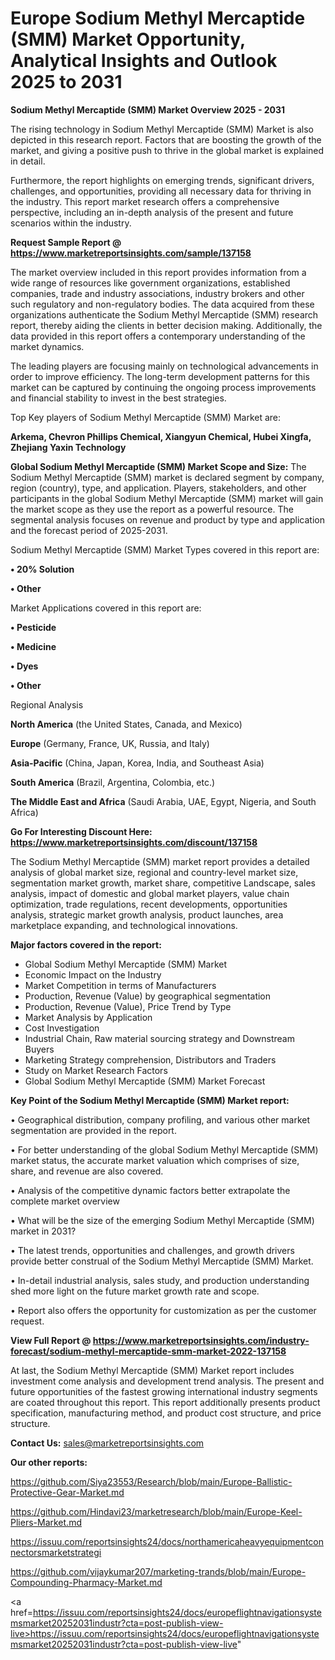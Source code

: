 # Europe Sodium Methyl Mercaptide (SMM) Market Opportunity, Analytical Insights and Outlook 2025 to 2031

<Strong> Sodium Methyl Mercaptide (SMM) Market Overview 2025 - 2031</strong>

The rising technology in Sodium Methyl Mercaptide (SMM) Market is also depicted in this research report. Factors that are boosting the growth of the market, and giving a positive push to thrive in the global market is explained in detail.

Furthermore, the report highlights on emerging trends, significant drivers, challenges, and opportunities, providing all necessary data for thriving in the industry. This report market research offers a comprehensive perspective, including an in-depth analysis of the present and future scenarios within the industry.

<strong>Request Sample Report @ <a href=https://www.marketreportsinsights.com/sample/137158>https://www.marketreportsinsights.com/sample/137158</a></strong>

The market overview included in this report provides information from a wide range of resources like government organizations, established companies, trade and industry associations, industry brokers and other such regulatory and non-regulatory bodies. The data acquired from these organizations authenticate the Sodium Methyl Mercaptide (SMM) research report, thereby aiding the clients in better decision making. Additionally, the data provided in this report offers a contemporary understanding of the market dynamics.

The leading players are focusing mainly on technological advancements in order to improve efficiency. The long-term development patterns for this market can be captured by continuing the ongoing process improvements and financial stability to invest in the best strategies.

Top Key players of Sodium Methyl Mercaptide (SMM) Market are:

<strong>Arkema, Chevron Phillips Chemical, Xiangyun Chemical, Hubei Xingfa, Zhejiang Yaxin Technology</strong>

<strong><b>Global Sodium Methyl Mercaptide (SMM) Market Scope and Size:</b></strong>
The Sodium Methyl Mercaptide (SMM) market is declared segment by company, region (country), type, and application. Players, stakeholders, and other participants in the global Sodium Methyl Mercaptide (SMM) market will gain the market scope as they use the report as a powerful resource. The segmental analysis focuses on revenue and product by type and application and the forecast period of 2025-2031.

Sodium Methyl Mercaptide (SMM) Market Types covered in this report are:

<strong>• 20% Solution

• Other</strong>

Market Applications covered in this report are:

<strong>• Pesticide

• Medicine

• Dyes

• Other</strong> 

Regional Analysis

<strong>North America</strong> (the United States, Canada, and Mexico)

<strong>Europe</strong> (Germany, France, UK, Russia, and Italy)

<strong>Asia-Pacific</strong> (China, Japan, Korea, India, and Southeast Asia)

<strong>South America</strong> (Brazil, Argentina, Colombia, etc.)

<strong>The Middle East and Africa</strong> (Saudi Arabia, UAE, Egypt, Nigeria, and South Africa)

<strong>Go For Interesting Discount Here: <a href=https://www.marketreportsinsights.com/discount/137158>https://www.marketreportsinsights.com/discount/137158</a></strong>

The Sodium Methyl Mercaptide (SMM) market report provides a detailed analysis of global market size, regional and country-level market size, segmentation market growth, market share, competitive Landscape, sales analysis, impact of domestic and global market players, value chain optimization, trade regulations, recent developments, opportunities analysis, strategic market growth analysis, product launches, area marketplace expanding, and technological innovations.

<strong><b>Major factors covered in the report:</b></strong>
<ul>
  <li>Global Sodium Methyl Mercaptide (SMM) Market </li>
  <li>Economic Impact on the Industry</li>
  <li>Market Competition in terms of Manufacturers</li>
  <li>Production, Revenue (Value) by geographical segmentation</li>
  <li>Production, Revenue (Value), Price Trend by Type</li>
  <li>Market Analysis by Application</li>
  <li>Cost Investigation</li>
  <li>Industrial Chain, Raw material sourcing strategy and Downstream Buyers</li>
  <li>Marketing Strategy comprehension, Distributors and Traders</li>
  <li>Study on Market Research Factors</li>
  <li>Global Sodium Methyl Mercaptide (SMM) Market Forecast</li>
</ul>

<strong><b>Key Point of the Sodium Methyl Mercaptide (SMM) Market report:</b></strong>

• Geographical distribution, company profiling, and various other market segmentation are provided in the report.

• For better understanding of the global Sodium Methyl Mercaptide (SMM) market status, the accurate market valuation which comprises of size, share, and revenue are also covered.

• Analysis of the competitive dynamic factors better extrapolate the complete market overview

• What will be the size of the emerging Sodium Methyl Mercaptide (SMM) market in 2031?

• The latest trends, opportunities and challenges, and growth drivers provide better construal of the Sodium Methyl Mercaptide (SMM) Market.

• In-detail industrial analysis, sales study, and production understanding shed more light on the future market growth rate and scope.

• Report also offers the opportunity for customization as per the customer request.

<strong><b>View Full Report @ <a href=https://www.marketreportsinsights.com/industry-forecast/sodium-methyl-mercaptide-smm-market-2022-137158>https://www.marketreportsinsights.com/industry-forecast/sodium-methyl-mercaptide-smm-market-2022-137158</a></b></strong>


At last, the Sodium Methyl Mercaptide (SMM) Market report includes investment come analysis and development trend analysis. The present and future opportunities of the fastest growing international industry segments are coated throughout this report. This report additionally presents product specification, manufacturing method, and product cost structure, and price structure.

<strong>Contact Us:</strong>
sales@marketreportsinsights.com

<strong>Our other reports:</strong>

<a href=https://github.com/Siya23553/Research/blob/main/Europe-Ballistic-Protective-Gear-Market.md>https://github.com/Siya23553/Research/blob/main/Europe-Ballistic-Protective-Gear-Market.md</a>

<a href=https://github.com/Hindavi23/marketresearch/blob/main/Europe-Keel-Pliers-Market.md>https://github.com/Hindavi23/marketresearch/blob/main/Europe-Keel-Pliers-Market.md</a>

<a href=https://issuu.com/reportsinsights24/docs/northamericaheavyequipmentconnectorsmarketstrategi>https://issuu.com/reportsinsights24/docs/northamericaheavyequipmentconnectorsmarketstrategi</a>

<a href=https://github.com/vijaykumar207/marketing-trands/blob/main/Europe-Compounding-Pharmacy-Market.md>https://github.com/vijaykumar207/marketing-trands/blob/main/Europe-Compounding-Pharmacy-Market.md</a>

<a href=https://issuu.com/reportsinsights24/docs/europeflightnavigationsystemsmarket20252031industr?cta=post-publish-view-live>https://issuu.com/reportsinsights24/docs/europeflightnavigationsystemsmarket20252031industr?cta=post-publish-view-live</a>"

